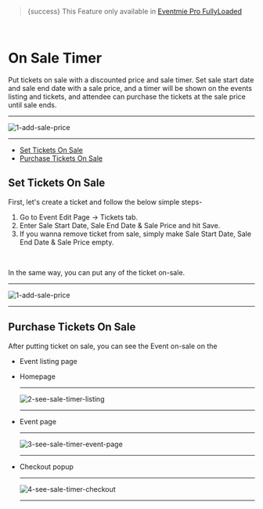 
>{success} This Feature only available in [Eventmie Pro FullyLoaded](https://classiebit.com/eventmie-pro-fullyloaded)

<br>

# On Sale Timer

Put tickets on sale with a discounted price and sale timer. Set sale start date and sale end date with a sale price, and a timer will be shown on the events listing and tickets, and attendee can purchase the tickets at the sale price until sale ends.

---

![1-add-sale-price](https://eventmie-pro-docs.classiebit.com//images/fullyloaded/1-add-sale-price.png "1-add-sale-price")

---

- [Set Tickets On Sale](#Set-Tickets-On-Sale)
- [Purchase Tickets On Sale](#Purchase-Tickets-On-Sale)


<a name="Set-Tickets-On-Sale"></a> 
## Set Tickets On Sale

First, let's create a ticket and follow the below simple steps- 

1. Go to Event Edit Page -> Tickets tab.
2. Enter Sale Start Date, Sale End Date & Sale Price and hit Save.
3. If you wanna remove ticket from sale, simply make Sale Start Date, Sale End Date & Sale Price empty.

<br>

In the same way, you can put any of the ticket on-sale.

---

![1-add-sale-price](https://eventmie-pro-docs.classiebit.com//images/fullyloaded/1-add-sale-price.png "1-add-sale-price")

---



<a name="Purchase-Tickets-On-Sale"></a> 
## Purchase Tickets On Sale

After putting ticket on sale, you can see the Event on-sale on the 

- Event listing page 
- Homepage 

    ---

    ![2-see-sale-timer-listing](https://eventmie-pro-docs.classiebit.com//images/fullyloaded/2-see-sale-timer-listing.png "2-see-sale-timer-listing")

    ---

- Event page 

    ---

    ![3-see-sale-timer-event-page](https://eventmie-pro-docs.classiebit.com//images/fullyloaded/3-see-sale-timer-event-page.png "3-see-sale-timer-event-page")

    ---

- Checkout popup

    ---

    ![4-see-sale-timer-checkout](https://eventmie-pro-docs.classiebit.com//images/fullyloaded/4-see-sale-timer-checkout.png "4-see-sale-timer-checkout")

    ---
